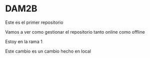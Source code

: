 # DAM2B
Este es el primer repositorio

Vamos a ver como gestionar el repositorio tanto online como offline

Estoy en la rama 1

Este cambio es un cambio hecho en local
